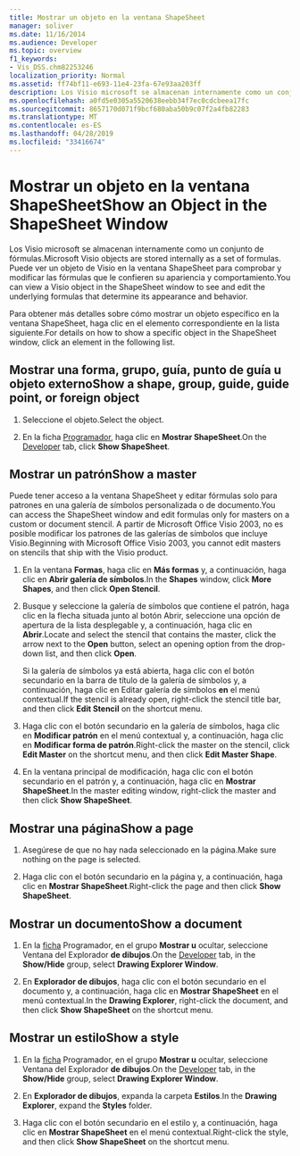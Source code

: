 ```yaml
---
title: Mostrar un objeto en la ventana ShapeSheet
manager: soliver
ms.date: 11/16/2014
ms.audience: Developer
ms.topic: overview
f1_keywords:
- Vis_DSS.chm82253246
localization_priority: Normal
ms.assetid: ff74bf11-e693-11e4-23fa-67e93aa203ff
description: Los Visio microsoft se almacenan internamente como un conjunto de fórmulas. Puede ver un objeto de Visio en la ventana ShapeSheet para comprobar y modificar las fórmulas que le confieren su apariencia y comportamiento.
ms.openlocfilehash: a0fd5e0305a5520638eebb34f7ec0cdcbeea17fc
ms.sourcegitcommit: 8657170d071f9bcf680aba50b9c07f2a4fb82283
ms.translationtype: MT
ms.contentlocale: es-ES
ms.lasthandoff: 04/28/2019
ms.locfileid: "33416674"
---
```

# <a name="show-an-object-in-the-shapesheet-window"></a><span data-ttu-id="b1642-104">Mostrar un objeto en la ventana ShapeSheet</span><span class="sxs-lookup"><span data-stu-id="b1642-104">Show an Object in the ShapeSheet Window</span></span>

<span data-ttu-id="b1642-105">Los Visio microsoft se almacenan internamente como un conjunto de fórmulas.</span><span class="sxs-lookup"><span data-stu-id="b1642-105">Microsoft Visio objects are stored internally as a set of formulas.</span></span> <span data-ttu-id="b1642-106">Puede ver un objeto de Visio en la ventana ShapeSheet para comprobar y modificar las fórmulas que le confieren su apariencia y comportamiento.</span><span class="sxs-lookup"><span data-stu-id="b1642-106">You can view a Visio object in the ShapeSheet window to see and edit the underlying formulas that determine its appearance and behavior.</span></span>
  
<span data-ttu-id="b1642-107">Para obtener más detalles sobre cómo mostrar un objeto específico en la ventana ShapeSheet, haga clic en el elemento correspondiente en la lista siguiente.</span><span class="sxs-lookup"><span data-stu-id="b1642-107">For details on how to show a specific object in the ShapeSheet window, click an element in the following list.</span></span>
  
## <a name="show-a-shape-group-guide-guide-point-or-foreign-object"></a><span data-ttu-id="b1642-108">Mostrar una forma, grupo, guía, punto de guía u objeto externo</span><span class="sxs-lookup"><span data-stu-id="b1642-108">Show a shape, group, guide, guide point, or foreign object</span></span>

1. <span data-ttu-id="b1642-109">Seleccione el objeto.</span><span class="sxs-lookup"><span data-stu-id="b1642-109">Select the object.</span></span>
    
2. <span data-ttu-id="b1642-110">En la ficha [Programador](run-in-developer-mode-display-the-developer-tab.md), haga clic en **Mostrar ShapeSheet**.</span><span class="sxs-lookup"><span data-stu-id="b1642-110">On the [Developer](run-in-developer-mode-display-the-developer-tab.md) tab, click **Show ShapeSheet**.</span></span>
    
## <a name="show-a-master"></a><span data-ttu-id="b1642-111">Mostrar un patrón</span><span class="sxs-lookup"><span data-stu-id="b1642-111">Show a master</span></span>

<span data-ttu-id="b1642-112">Puede tener acceso a la ventana ShapeSheet y editar fórmulas solo para patrones en una galería de símbolos personalizada o de documento.</span><span class="sxs-lookup"><span data-stu-id="b1642-112">You can access the ShapeSheet window and edit formulas only for masters on a custom or document stencil.</span></span> <span data-ttu-id="b1642-113">A partir de Microsoft Office Visio 2003, no es posible modificar los patrones de las galerías de símbolos que incluye Visio.</span><span class="sxs-lookup"><span data-stu-id="b1642-113">Beginning with Microsoft Office Visio 2003, you cannot edit masters on stencils that ship with the Visio product.</span></span>
  
1. <span data-ttu-id="b1642-114">En la ventana **Formas**, haga clic en **Más formas** y, a continuación, haga clic en **Abrir galería de símbolos**.</span><span class="sxs-lookup"><span data-stu-id="b1642-114">In the **Shapes** window, click **More Shapes**, and then click **Open Stencil**.</span></span>
    
2. <span data-ttu-id="b1642-115">Busque y seleccione la galería de símbolos que contiene  el patrón, haga clic en la flecha situada junto al botón Abrir, seleccione una opción de apertura de la lista desplegable y, a continuación, haga clic en **Abrir**.</span><span class="sxs-lookup"><span data-stu-id="b1642-115">Locate and select the stencil that contains the master, click the arrow next to the **Open** button, select an opening option from the drop-down list, and then click **Open**.</span></span> 
    
    <span data-ttu-id="b1642-116">Si la galería de símbolos ya está abierta, haga clic con el botón secundario en la barra de título de la galería de símbolos y, a continuación, haga clic en Editar galería de símbolos **en** el menú contextual.</span><span class="sxs-lookup"><span data-stu-id="b1642-116">If the stencil is already open, right-click the stencil title bar, and then click **Edit Stencil** on the shortcut menu.</span></span> 
    
3. <span data-ttu-id="b1642-117">Haga clic con el botón secundario en la galería de símbolos, haga clic en **Modificar patrón** en el menú contextual y, a continuación, haga clic en **Modificar forma de patrón**.</span><span class="sxs-lookup"><span data-stu-id="b1642-117">Right-click the master on the stencil, click **Edit Master** on the shortcut menu, and then click **Edit Master Shape**.</span></span>
    
4. <span data-ttu-id="b1642-118">En la ventana principal de modificación, haga clic con el botón secundario en el patrón y, a continuación, haga clic en **Mostrar ShapeSheet**.</span><span class="sxs-lookup"><span data-stu-id="b1642-118">In the master editing window, right-click the master and then click **Show ShapeSheet**.</span></span>
    
## <a name="show-a-page"></a><span data-ttu-id="b1642-119">Mostrar una página</span><span class="sxs-lookup"><span data-stu-id="b1642-119">Show a page</span></span>

1. <span data-ttu-id="b1642-120">Asegúrese de que no hay nada seleccionado en la página.</span><span class="sxs-lookup"><span data-stu-id="b1642-120">Make sure nothing on the page is selected.</span></span>
    
2. <span data-ttu-id="b1642-121">Haga clic con el botón secundario en la página y, a continuación, haga clic en **Mostrar ShapeSheet**.</span><span class="sxs-lookup"><span data-stu-id="b1642-121">Right-click the page and then click **Show ShapeSheet**.</span></span>
    
## <a name="show-a-document"></a><span data-ttu-id="b1642-122">Mostrar un documento</span><span class="sxs-lookup"><span data-stu-id="b1642-122">Show a document</span></span>

1. <span data-ttu-id="b1642-123">En la [ficha](run-in-developer-mode-display-the-developer-tab.md) Programador, en el grupo **Mostrar u** ocultar, seleccione Ventana del Explorador **de dibujos**.</span><span class="sxs-lookup"><span data-stu-id="b1642-123">On the [Developer](run-in-developer-mode-display-the-developer-tab.md) tab, in the **Show/Hide** group, select **Drawing Explorer Window**.</span></span>
    
2. <span data-ttu-id="b1642-124">En **Explorador de dibujos**, haga clic con el botón secundario en el documento y, a continuación, haga clic en **Mostrar ShapeSheet** en el menú contextual.</span><span class="sxs-lookup"><span data-stu-id="b1642-124">In the **Drawing Explorer**, right-click the document, and then click **Show ShapeSheet** on the shortcut menu.</span></span> 
    
## <a name="show-a-style"></a><span data-ttu-id="b1642-125">Mostrar un estilo</span><span class="sxs-lookup"><span data-stu-id="b1642-125">Show a style</span></span>

1. <span data-ttu-id="b1642-126">En la [ficha](run-in-developer-mode-display-the-developer-tab.md) Programador, en el grupo **Mostrar u** ocultar, seleccione Ventana del Explorador **de dibujos**.</span><span class="sxs-lookup"><span data-stu-id="b1642-126">On the [Developer](run-in-developer-mode-display-the-developer-tab.md) tab, in the **Show/Hide** group, select **Drawing Explorer Window**.</span></span>
    
2. <span data-ttu-id="b1642-127">En **Explorador de dibujos**, expanda la carpeta **Estilos**.</span><span class="sxs-lookup"><span data-stu-id="b1642-127">In the **Drawing Explorer**, expand the **Styles** folder.</span></span> 
    
3. <span data-ttu-id="b1642-128">Haga clic con el botón secundario en el estilo y, a continuación, haga clic en **Mostrar ShapeSheet** en el menú contextual.</span><span class="sxs-lookup"><span data-stu-id="b1642-128">Right-click the style, and then click **Show ShapeSheet** on the shortcut menu.</span></span> 
    

